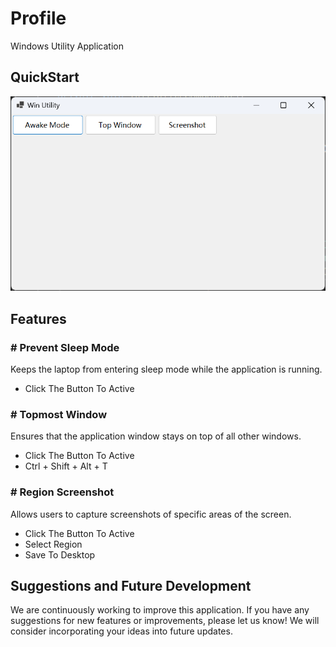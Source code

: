 # Profile

Windows Utility Application

## QuickStart

![app](./doc/app.png)

## Features

### # Prevent Sleep Mode

Keeps the laptop from entering sleep mode while the application is running.

* Click The Button To Active

### # Topmost Window

Ensures that the application window stays on top of all other windows.

* Click The Button To Active
* Ctrl + Shift + Alt + T

### # Region Screenshot

Allows users to capture screenshots of specific areas of the screen.

* Click The Button To Active
* Select Region
* Save To Desktop

## Suggestions and Future Development

We are continuously working to improve this application. If you have any suggestions for new features or improvements, please let us know! We will consider incorporating your ideas into future updates.
